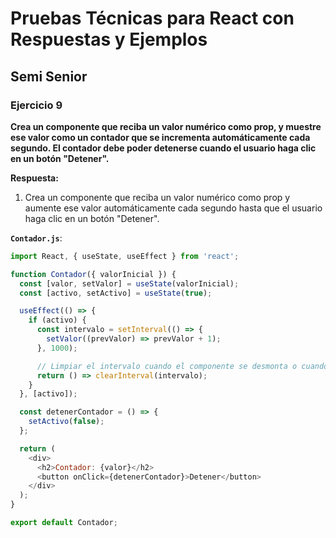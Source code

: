 # Pruebas Técnicas para React con Respuestas y Ejemplos

## Semi Senior

### Ejercicio 9
**Crea un componente que reciba un valor numérico como prop, y muestre ese valor como un contador que se incrementa automáticamente cada segundo. El contador debe poder detenerse cuando el usuario haga clic en un botón "Detener".**

**Respuesta:**

1. Crea un componente que reciba un valor numérico como prop y aumente ese valor automáticamente cada segundo hasta que el usuario haga clic en un botón "Detener".

**`Contador.js`**:
```javascript
import React, { useState, useEffect } from 'react';

function Contador({ valorInicial }) {
  const [valor, setValor] = useState(valorInicial);
  const [activo, setActivo] = useState(true);

  useEffect(() => {
    if (activo) {
      const intervalo = setInterval(() => {
        setValor((prevValor) => prevValor + 1);
      }, 1000);

      // Limpiar el intervalo cuando el componente se desmonta o cuando se detiene el contador
      return () => clearInterval(intervalo);
    }
  }, [activo]);

  const detenerContador = () => {
    setActivo(false);
  };

  return (
    <div>
      <h2>Contador: {valor}</h2>
      <button onClick={detenerContador}>Detener</button>
    </div>
  );
}

export default Contador;
